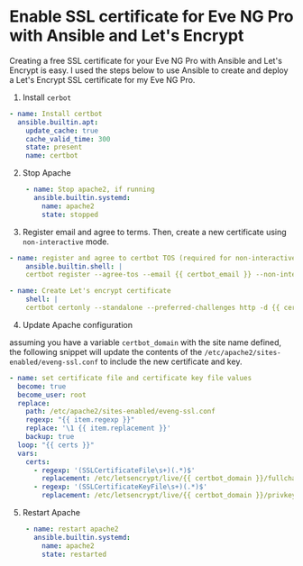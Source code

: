 # Enable SSL certificate for Eve NG Pro with Ansible and Let's Encrypt

Creating a free SSL certificate for your Eve NG Pro with Ansible and Let's Encrypt is easy. I used the steps below to use Ansible to create and deploy a Let's Encrypt SSL certificate for my Eve NG Pro.

1. Install `cerbot`

```yaml
- name: Install certbot
  ansible.builtin.apt:
    update_cache: true
    cache_valid_time: 300
    state: present
    name: certbot
```

2. Stop Apache

```yaml
    - name: Stop apache2, if running
      ansible.builtin.systemd:
        name: apache2
        state: stopped
```

3. Register email and agree to terms. Then, create a new certificate using `non-interactive` mode.

```yaml
- name: register and agree to certbot TOS (required for non-interactive use)
    ansible.builtin.shell: |
    certbot register --agree-tos --email {{ certbot_email }} --non-interactive

- name: Create Let's encrypt certificate
    shell: |
    certbot certonly --standalone --preferred-challenges http -d {{ certbot_domain }} --non-interactive
```

4. Update Apache configuration

assuming you have a variable `certbot_domain` with the site name defined, the following snippet will update the contents of the `/etc/apache2/sites-enabled/eveng-ssl.conf` to include the new certificate and key.

```yaml
- name: set certificate file and certificate key file values
  become: true
  become_user: root
  replace:
    path: /etc/apache2/sites-enabled/eveng-ssl.conf
    regexp: "{{ item.regexp }}"
    replace: '\1 {{ item.replacement }}'
    backup: true
  loop: "{{ certs }}"
  vars:
    certs:
      - regexp: '(SSLCertificateFile\s+)(.*)$'
        replacement: /etc/letsencrypt/live/{{ certbot_domain }}/fullchain.pem
      - regexp: '(SSLCertificateKeyFile\s+)(.*)$'
        replacement: /etc/letsencrypt/live/{{ certbot_domain }}/privkey.pem
```

5. Restart Apache

```yaml
    - name: restart apache2
      ansible.builtin.systemd:
        name: apache2
        state: restarted
```
